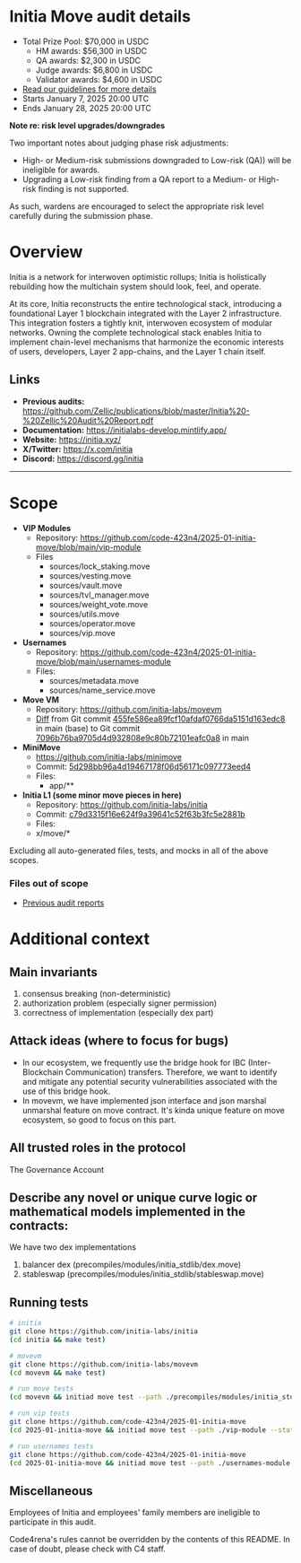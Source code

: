 # Initia Move audit details
- Total Prize Pool: $70,000 in USDC
  - HM awards: $56,300 in USDC
  - QA awards: $2,300 in USDC
  - Judge awards: $6,800 in USDC
  - Validator awards: $4,600 in USDC 
- [Read our guidelines for more details](https://docs.code4rena.com/roles/wardens)
- Starts January 7, 2025 20:00 UTC
- Ends January 28, 2025 20:00 UTC

**Note re: risk level upgrades/downgrades**

Two important notes about judging phase risk adjustments: 
- High- or Medium-risk submissions downgraded to Low-risk (QA)) will be ineligible for awards.
- Upgrading a Low-risk finding from a QA report to a Medium- or High-risk finding is not supported.

As such, wardens are encouraged to select the appropriate risk level carefully during the submission phase.

# Overview

Initia is a network for interwoven optimistic rollups; Initia is holistically rebuilding how the multichain system should look, feel, and operate.

At its core, Initia reconstructs the entire technological stack, introducing a foundational Layer 1 blockchain integrated with the Layer 2 infrastructure. This integration fosters a tightly knit, interwoven ecosystem of modular networks. Owning the complete technological stack enables Initia to implement chain-level mechanisms that harmonize the economic interests of users, developers, Layer 2 app-chains, and the Layer 1 chain itself.

## Links

- **Previous audits:**  https://github.com/Zellic/publications/blob/master/Initia%20-%20Zellic%20Audit%20Report.pdf
- **Documentation:** https://initialabs-develop.mintlify.app/
- **Website:** https://initia.xyz/
- **X/Twitter:** https://x.com/initia
- **Discord:** https://discord.gg/initia

---

# Scope

- **VIP Modules**
	- Repository: https://github.com/code-423n4/2025-01-initia-move/blob/main/vip-module
  - Files
    - sources/lock_staking.move
    - sources/vesting.move
    - sources/vault.move
    - sources/tvl_manager.move
    - sources/weight_vote.move
    - sources/utils.move
    - sources/operator.move
    - sources/vip.move
- **Usernames**
	- Repository: https://github.com/code-423n4/2025-01-initia-move/blob/main/usernames-module
  - Files:
	  - sources/metadata.move
	  - sources/name_service.move
- **Move VM**
	- Repository: https://github.com/initia-labs/movevm
	- [Diff](https://github.com/initia-labs/movevm/compare/455fe586ea89fcf10afdaf0766da5151d163edc8...7096b76ba9705d4d932808e9c80b72101eafc0a8) from Git commit [455fe586ea89fcf10afdaf0766da5151d163edc8](https://github.com/initia-labs/movevm/tree/455fe586ea89fcf10afdaf0766da5151d163edc8) in main (base) to Git commit [7096b76ba9705d4d932808e9c80b72101eafc0a8](https://github.com/initia-labs/movevm/commit/7096b76ba9705d4d932808e9c80b72101eafc0a8) in main
- **MiniMove**
	- https://github.com/initia-labs/minimove
	- Commit: [5d298bb96a4d19467178f06d56171c097773eed4](https://github.com/initia-labs/minimove/commit/b36d068a7faec31a59d56472e77a9785397f9663)
  - Files:
    - app/**
- **Initia L1 (some minor move pieces in here)**
	- Repository: https://github.com/initia-labs/initia
	- Commit: [c79d3315f16e624f9a39641c52f63b3fc5e2881b](https://github.com/initia-labs/initia/commit/c79d3315f16e624f9a39641c52f63b3fc5e2881b)
	- Files:
    - x/move/* 

Excluding all auto-generated files, tests, and mocks in all of the above scopes.

### Files out of scope

- [Previous audit reports](https://github.com/Zellic/publications/blob/master/Initia%20-%20Zellic%20Audit%20Report.pdf)

# Additional context

## Main invariants

1. consensus breaking (non-deterministic)
2. authorization problem (especially signer permission)
3. correctness of implementation (especially dex part)

## Attack ideas (where to focus for bugs)

- In our ecosystem, we frequently use the bridge hook for IBC (Inter-Blockchain Communication) transfers. Therefore, we want to identify and mitigate any potential security vulnerabilities associated with the use of this bridge hook.
- In movevm, we have implemented json interface and json marshal unmarshal feature on move contract. It's kinda unique feature on move ecosystem, so good to focus on this part.

## All trusted roles in the protocol

The Governance Account

## Describe any novel or unique curve logic or mathematical models implemented in the contracts:

We have two dex implementations
  1. balancer dex (precompiles/modules/initia_stdlib/dex.move)
  2. stableswap (precompiles/modules/initia_stdlib/stableswap.move)

## Running tests

```bash
# initia
git clone https://github.com/initia-labs/initia
(cd initia && make test)

# movevm
git clone https://github.com/initia-labs/movevm
(cd movevm && make test)

# run move tests
(cd movevm && initiad move test --path ./precompiles/modules/initia_stdlib --statistics)

# run vip tests
git clone https://github.com/code-423n4/2025-01-initia-move
(cd 2025-01-initia-move && initiad move test --path ./vip-module --statistics)

# run usernames tests
git clone https://github.com/code-423n4/2025-01-initia-move
(cd 2025-01-initia-move && initiad move test --path ./usernames-module --statistics)
```

## Miscellaneous
Employees of Initia and employees' family members are ineligible to participate in this audit.

Code4rena's rules cannot be overridden by the contents of this README. In case of doubt, please check with C4 staff.
